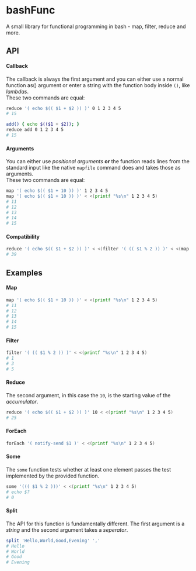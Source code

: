 # bashFunc

A small library for functional programming in bash - map, filter, reduce and more.

## API

#### Callback

The callback is always the first argument and you can either use a normal
function as() argument or enter a string with the function body inside `()`, like
_lambdas_.  
These two commands are equal:

```bash
reduce '( echo $(( $1 + $2 )) )' 0 1 2 3 4 5
# 15

add() { echo $(($1 + $2)); }
reduce add 0 1 2 3 4 5
# 15
```

#### Arguments

You can either use _positional arguments_ **or** the function reads lines from
the standard input like the native `mapfile` command does and takes those as
arguments.  
These two commands are equal:

```bash
map '( echo $(( $1 + 10 )) )' 1 2 3 4 5
map '( echo $(( $1 + 10 )) )' < <(printf "%s\n" 1 2 3 4 5)
# 11
# 12
# 13
# 14
# 15
```

#### Compatibility

```bash
reduce '( echo $(( $1 + $2 )) )' < <(filter '( (( $1 % 2 )) )' < <(map '( echo $(( $1 + 10 )) )' 1 2 3 4 5))
# 39
```

## Examples

#### Map

```bash
map '( echo $(( $1 + 10 )) )' < <(printf "%s\n" 1 2 3 4 5)
# 11
# 12
# 13
# 14
# 15
```

#### Filter

```bash
filter '( (( $1 % 2 )) )' < <(printf "%s\n" 1 2 3 4 5)
# 1
# 3
# 5
```

#### Reduce

The second argument, in this case the `10`, is the starting value of the
_accumulator_.

```bash
reduce '( echo $(( $1 + $2 )) )' 10 < <(printf "%s\n" 1 2 3 4 5)
# 25
```

#### ForEach

```bash
forEach '( notify-send $1 )' < <(printf "%s\n" 1 2 3 4 5)
```

#### Some

The `some` function tests whether at least one element passes the test
implemented by the provided function.

```bash
some '((( $1 % 2 )))' < <(printf "%s\n" 1 2 3 4 5)
# echo $?
# 0
```

#### Split

The API for this function is fundamentally different. The first argument is a
_string_ and the second argument takes a _seperator_.

```bash
split 'Hello,World,Good,Evening' ','
# Hello
# World
# Good
# Evening
```
